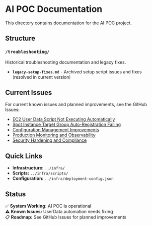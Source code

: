 # AI POC Documentation

This directory contains documentation for the AI POC project.

## Structure

### `/troubleshooting/`
Historical troubleshooting documentation and legacy fixes.

- **`legacy-setup-fixes.md`** - Archived setup script issues and fixes (resolved in current version)

## Current Issues

For current known issues and planned improvements, see the GitHub Issues:

- [EC2 User Data Script Not Executing Automatically](../../github-issue-userdata-not-running.md)
- [Spot Instance Target Group Auto-Registration Failing](../../github-issue-target-group-registration.md)
- [Configuration Management Improvements](../../github-issue-config-management.md)
- [Production Monitoring and Observability](../../github-issue-monitoring-observability.md)
- [Security Hardening and Compliance](../../github-issue-security-hardening.md)

## Quick Links

- **Infrastructure:** `../infra/`
- **Scripts:** `../infra/scripts/`
- **Configuration:** `../infra/deployment-config.json`

## Status

✅ **System Working:** AI POC is operational  
⚠️ **Known Issues:** UserData automation needs fixing  
📋 **Roadmap:** See GitHub Issues for planned improvements
